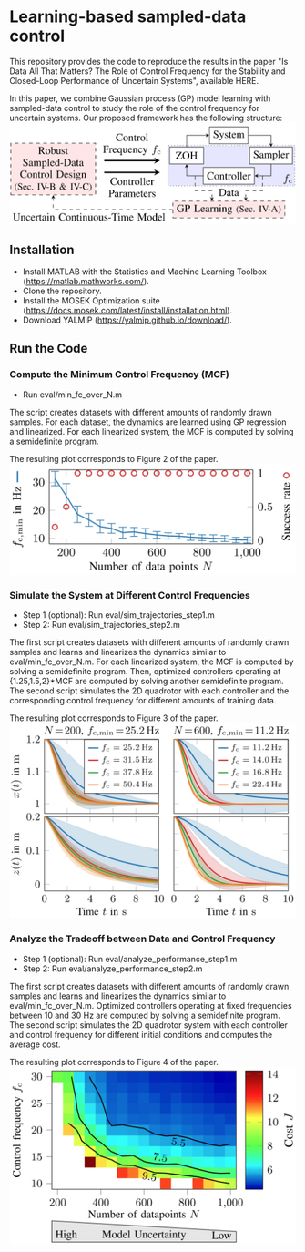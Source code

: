 # Learning-based sampled-data control
This repository provides the code to reproduce the results in the paper "Is Data All That Matters? The Role of Control Frequency for the Stability and Closed-Loop Performance of Uncertain Systems", available HERE.

In this paper, we combine Gaussian process (GP) model learning with sampled-data control to study the role of the control frequency for uncertain systems. Our proposed framework has the following structure:
![alt text](https://github.com/ralfroemer99/lb_sd/blob/main/framework_structure.jpg?raw=true)

## Installation
- Install MATLAB with the Statistics and Machine Learning Toolbox (https://matlab.mathworks.com/).
- Clone the repository.
- Install the MOSEK Optimization suite (https://docs.mosek.com/latest/install/installation.html).
- Download YALMIP (https://yalmip.github.io/download/).

## Run the Code
### Compute the Minimum Control Frequency (MCF)
- Run eval/min_fc_over_N.m


The script creates datasets with different amounts of randomly drawn samples. For each dataset, the dynamics are learned using GP regression and linearized. For each linearized system, the MCF is computed by solving a semidefinite program.

The resulting plot corresponds to Figure 2 of the paper.
![alt text](https://github.com/ralfroemer99/lb_sd/blob/main/fig_2.jpg?raw=true)


### Simulate the System at Different Control Frequencies
- Step 1 (optional): Run eval/sim_trajectories_step1.m
- Step 2: Run eval/sim_trajectories_step2.m


The first script creates datasets with different amounts of randomly drawn samples and learns and linearizes the dynamics similar to eval/min_fc_over_N.m. For each linearized system, the MCF is computed by solving a semidefinite program. Then, optimized controllers operating at {1.25,1.5,2}*MCF are computed by solving another semidefinite program. The second script simulates the 2D quadrotor with each controller and the corresponding control frequency for different amounts of training data.

The resulting plot corresponds to Figure 3 of the paper.
![alt text](https://github.com/ralfroemer99/lb_sd/blob/main/fig_3.jpg?raw=true)

### Analyze the Tradeoff between Data and Control Frequency
- Step 1 (optional): Run eval/analyze_performance_step1.m
- Step 2: Run eval/analyze_performance_step2.m


The first script creates datasets with different amounts of randomly drawn samples and learns and linearizes the dynamics similar to eval/min_fc_over_N.m. Optimized controllers operating at fixed frequencies between 10 and 30 Hz are computed by solving a semidefinite program. The second script simulates the 2D quadrotor system with each controller and control frequency for different initial conditions and computes the average cost.

The resulting plot corresponds to Figure 4 of the paper.
![alt text](https://github.com/ralfroemer99/lb_sd/blob/main/fig_4.jpg?raw=true)

